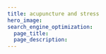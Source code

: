 ```yaml
---
title: acupuncture and stress
hero_image: 
search_engine_optimization:
  page_title:
  page_description:
---
```

